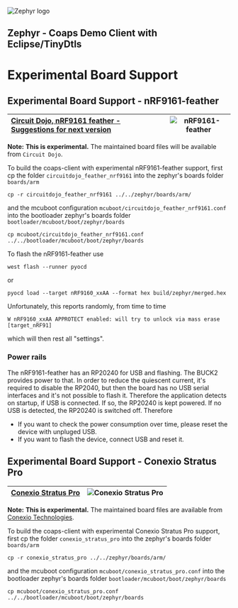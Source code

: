 ![Zephyr logo](https://github.com/zephyrproject-rtos/zephyr/raw/main/doc/_static/images/kite.png)

## Zephyr - Coaps Demo Client with Eclipse/TinyDtls

# Experimental Board Support
 
## Experimental Board Support - nRF9161-feather

| [Circuit Dojo, nRF9161 feather - Suggestions for next version](https://community.circuitdojo.com/d/480-nrf9160-feather-suggestions-for-next-version/64) | ![nRF9161-feather](https://docs.circuitdojo.com/nrf91x1-feather/img/1715823292-618536-img-9110.jpg) |
| :- | - |

**Note:** **This is experimental.** The maintained board files will be available from `Circuit Dojo`.

To build the coaps-client with experimental nRF9161-feather support, first cp the folder `circuitdojo_feather_nrf9161` into the zephyr's boards folder `boards/arm`

```
cp -r circuitdojo_feather_nrf9161 ../../zephyr/boards/arm/
```

and the mcuboot configuration `mcuboot/circuitdojo_feather_nrf9161.conf` into the bootloader zephyr's boards folder `bootloader/mcuboot/boot/zephyr/boards`

```
cp mcuboot/circuitdojo_feather_nrf9161.conf ../../bootloader/mcuboot/boot/zephyr/boards
```

To flash the nRF9161-feather use 

```
west flash --runner pyocd
```

or

```
pyocd load --target nRF9160_xxAA --format hex build/zephyr/merged.hex
```

Unfortunately, this reports randomly, from time to time

```
W nRF9160_xxAA APPROTECT enabled: will try to unlock via mass erase [target_nRF91]
```

which will then rest all "settings". 

### Power rails

The nRF9161-feather has an RP20240 for USB and flashing. The BUCK2 provides power to that. In order to reduce the quiescent current, it's required to disable the RP2040, but then the board has no USB serial interfaces and it's not possible to flash it. Therefore the application detects on startup, if USB is connected. If so, the RP20240 is kept powered. If no USB is detected, the RP20240 is switched off. Therefore

- If you want to check the power consumption over time, please reset the device with unpluged USB.
- If you want to flash the device, connect USB and reset it.

## Experimental Board Support - Conexio Stratus Pro

| [Conexio Stratus Pro](https://conexiotech.com/conexio-stratus-pro/) | ![Conexio Stratus Pro](https://www.crowdsupply.com/img/de27/53832be8-3825-4941-bdbc-ff65e9f9de27/conexio-stratus-pro-front-01_jpg_aa-md.jpg) |
| :- | - |

**Note:** **This is experimental.** The maintained board files are available from [Conexio Technologies](https://docs.conexiotech.com/master/building-and-programming-an-application/conexio-stratus-board-definition-files#step-2-patch-mcuboot-file-for-stratus-pro-board).

To build the coaps-client with experimental Conexio Stratus Pro support, first cp the folder `conexio_stratus_pro` into the zephyr's boards folder `boards/arm`

```
cp -r conexio_stratus_pro ../../zephyr/boards/arm/
```

and the mcuboot configuration `mcuboot/conexio_stratus_pro.conf` into the bootloader zephyr's boards folder `bootloader/mcuboot/boot/zephyr/boards`

```
cp mcuboot/conexio_stratus_pro.conf ../../bootloader/mcuboot/boot/zephyr/boards
```

